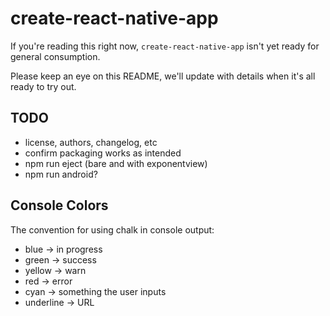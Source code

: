 # create-react-native-app

If you're reading this right now, `create-react-native-app` isn't yet ready for general consumption.

Please keep an eye on this README, we'll update with details when it's all ready to try out.

## TODO

* license, authors, changelog, etc
* confirm packaging works as intended
* npm run eject (bare and with exponentview)
* npm run android?

## Console Colors

The convention for using chalk in console output:

* blue -> in progress
* green -> success
* yellow -> warn
* red -> error
* cyan -> something the user inputs
* underline -> URL
